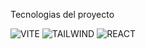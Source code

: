 Tecnologias del proyecto

![VITE](https://github.com/H0clar/Ecommerce-Front/assets/118459488/623549d1-4863-4f2b-bd1a-faecd1bd4d8d)
![TAILWIND](https://github.com/H0clar/Ecommerce-Front/assets/118459488/d58c1b99-56ff-4aee-98f2-42674765ed80)
![REACT](https://github.com/H0clar/Ecommerce-Front/assets/118459488/ead74b13-48c8-409b-a541-ef947a11c0c7)
